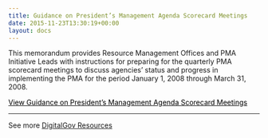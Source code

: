 ```yaml
---
title: Guidance on President’s Management Agenda Scorecard Meetings
date: 2015-11-23T13:30:19+00:00
layout: docs
---
```


This memorandum provides Resource Management Offices and PMA Initiative Leads with instructions for preparing for the quarterly PMA scorecard meetings to discuss agencies’ status and progress in implementing the PMA for the period January 1, 2008 through March 31, 2008.

<a class="button" style="color: #000000" href="https://www.whitehouse.gov/sites/default/files/omb/assets/performance_pdfs/mgmt_procedures_memo_2008-02.pdf">View Guidance on President’s Management Agenda Scorecard Meetings</a>

* * *

See more [DigitalGov Resources](https://www.digitalgov.gov/resources/)